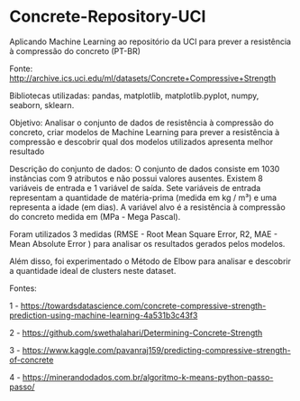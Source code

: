 # Concrete-Repository-UCI
Aplicando Machine Learning ao repositório da UCI para prever a resistência à compressão do concreto (PT-BR)

Fonte: http://archive.ics.uci.edu/ml/datasets/Concrete+Compressive+Strength

Bibliotecas utilizadas: pandas, matplotlib, matplotlib.pyplot, numpy, seaborn, sklearn.

Objetivo: Analisar o conjunto de dados de resistência à compressão do concreto, criar modelos de Machine Learning para prever a resistência à compressão e descobrir qual dos modelos utilizados apresenta melhor resultado

Descrição do conjunto de dados:
O conjunto de dados consiste em 1030 instâncias com 9 atributos e não possui valores ausentes. Existem 8 variáveis de entrada e 1 variável de saída. Sete variáveis de entrada representam a quantidade de matéria-prima (medida em kg / m³) e uma representa a idade (em dias). A variável alvo é a resistência à compressão do concreto medida em (MPa - Mega Pascal).

Foram utilizados 3 medidas (RMSE - Root Mean Square Error, R2, MAE - Mean Absolute Error ) para analisar os resultados gerados pelos modelos.

Além disso, foi experimentado o Método de Elbow para analisar e descobrir a quantidade ideal de clusters neste dataset.

Fontes:

1 - https://towardsdatascience.com/concrete-compressive-strength-prediction-using-machine-learning-4a531b3c43f3

2 - https://github.com/swethalahari/Determining-Concrete-Strength

3 - https://www.kaggle.com/pavanraj159/predicting-compressive-strength-of-concrete

4 - https://minerandodados.com.br/algoritmo-k-means-python-passo-passo/
